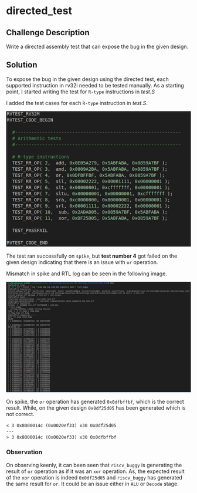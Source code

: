 # directed_test

## Challenge Description

Write a directed assembly test that can expose the bug in the given design.

## Solution

To expose the bug in the given design using the directed test, each supported instruction in rv32i needed to be tested manually. As a starting point, I started writing the test for `R-type` instructions in *test.S*

I added the test cases for each `R-type` instruction in *test.S*.

![test.S](/images/code_change.png)

The test ran successfully on `spike`, but **test number 4** got failed on the given design indicating that there is an issue with `or` operation.

Mismatch in spike and RTL log can be seen in the following image.

![mismatch](/images/challenge3_directed_mismatch.png)

On spike, the `or` operation has generated `0x0dfbffbf`, which is the correct result. While, on the given design `0x0df25d05` has been generated which is not correct.


```
< 3 0x8000014c (0x0020ef33) x30 0x0df25d05
---
> 3 0x8000014c (0x0020ef33) x30 0x0dfbffbf
```

### Observation
On observing keenly, it can been seen that `riscv_buggy` is generating the result of `or` operation as if it was an `xor` operation. As, the expected result of the `xor` operation is indeed `0x0df25d05` and `riscv_buggy` has generated the same result for `or`. It could be an issue either in `ALU` or `Decode` stage.
